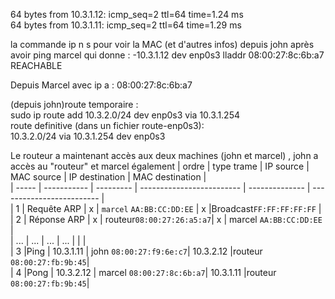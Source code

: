 64 bytes from 10.3.1.12: icmp_seq=2 ttl=64 time=1.24 ms  
64 bytes from 10.3.1.11: icmp_seq=2 ttl=64 time=1.29 ms  

la commande ip n s pour voir la MAC (et d'autres infos) depuis john après avoir ping marcel qui donne :
-10.3.1.12 dev enp0s3 lladdr 08:00:27:8c:6b:a7 REACHABLE 

Depuis Marcel avec ip a : 08:00:27:8c:6b:a7

(depuis john)route temporaire :  
sudo ip route add 10.3.2.0/24 dev enp0s3 via 10.3.1.254  
route definitive (dans un fichier route-enp0s3):  
 10.3.2.0/24 via 10.3.1.254 dev enp0s3 

Le routeur a maintenant accès aux deux machines (john et marcel) , john a accès au "routeur" et marcel également
| ordre | type trame  | IP source | MAC source                | IP destination | MAC destination           |  
| ----- | ----------- | --------- | ------------------------- | -------------- | ------------------------- |  
| 1     | Requête ARP | x         | `marcel` `AA:BB:CC:DD:EE` | x              |Broadcast`FF:FF:FF:FF:FF`  |  
| 2     | Réponse ARP | x         | routeur`08:00:27:26:a5:a7`| x              | marcel  `AA:BB:CC:DD:EE`  |  
| ...   | ...         | ...       | ...                       |                |                           |  
| 3     |Ping         | 10.3.1.11 | john   `08:00:27:f9:6e:c7`|  10.3.2.12     |routeur `08:00:27:fb:9b:45`|  
| 4     |Pong         | 10.3.2.12 | marcel `08:00:27:8c:6b:a7`|  10.3.1.11     |routeur `08:00:27:fb:9b:45`|  

 